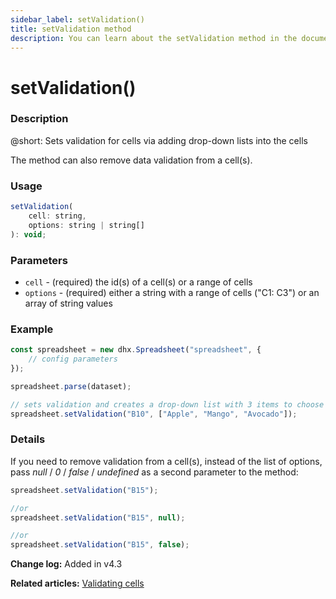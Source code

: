 ```yaml
---
sidebar_label: setValidation()
title: setValidation method
description: You can learn about the setValidation method in the documentation of the DHTMLX JavaScript Spreadsheet library. Browse developer guides and API reference, try out code examples and live demos, and download a free 30-day evaluation version of DHTMLX Spreadsheet.
---
```


# setValidation()

### Description

@short: Sets validation for cells via adding drop-down lists into the cells

The method can also remove data validation from a cell(s).

### Usage

~~~jsx
setValidation(
    cell: string,
    options: string | string[]
): void;
~~~

### Parameters

- `cell` - (required) the id(s) of a cell(s) or a range of cells
- `options` - (required) either a string with a range of cells ("C1: C3") or an array of string values

### Example

~~~jsx {8}
const spreadsheet = new dhx.Spreadsheet("spreadsheet", {
    // config parameters
});

spreadsheet.parse(dataset);

// sets validation and creates a drop-down list with 3 items to choose for B10 cell
spreadsheet.setValidation("B10", ["Apple", "Mango", "Avocado"]);
~~~

### Details

If you need to remove validation from a cell(s), instead of the list of options, pass *null* / *0* / *false* / *undefined* as a second parameter to the method:

~~~js
spreadsheet.setValidation("B15");

//or
spreadsheet.setValidation("B15", null);

//or
spreadsheet.setValidation("B15", false);
~~~

**Change log:** Added in v4.3

**Related articles:** [Validating cells](editing_cells.md#validating-cells)

